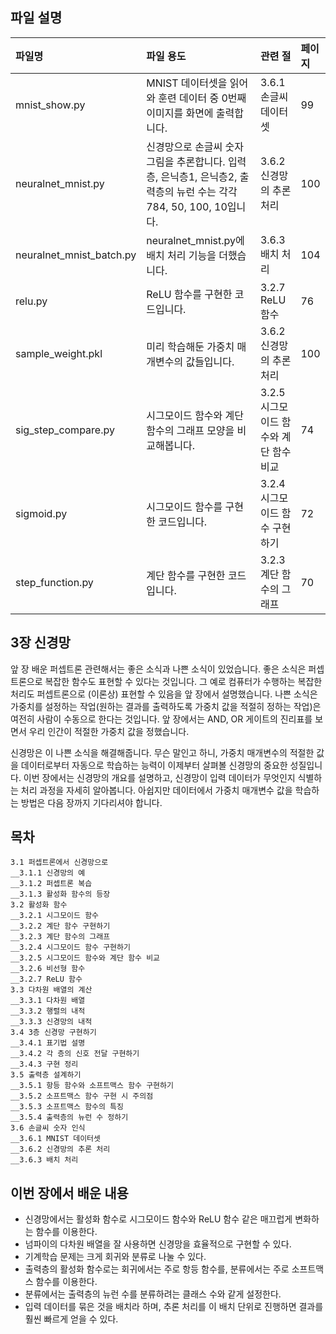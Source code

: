 ## 파일 설명
| 파일명 | 파일 용도 | 관련 절 | 페이지 |
|:--   |:--      |:--    |:--      |
| mnist_show.py | MNIST 데이터셋을 읽어와 훈련 데이터 중 0번째 이미지를 화면에 출력합니다. | 3.6.1 손글씨 데이터셋 | 99 |
| neuralnet_mnist.py | 신경망으로 손글씨 숫자 그림을 추론합니다. 입력층, 은닉층1, 은닉층2, 출력층의 뉴런 수는 각각 784, 50, 100, 10입니다. | 3.6.2 신경망의 추론 처리 | 100 |
| neuralnet_mnist_batch.py | neuralnet_mnist.py에 배치 처리 기능을 더했습니다. | 3.6.3 배치 처리 | 104 |
| relu.py | ReLU 함수를 구현한 코드입니다. | 3.2.7 ReLU 함수 | 76 |
| sample_weight.pkl | 미리 학습해둔 가중치 매개변수의 값들입니다. | 3.6.2 신경망의 추론 처리 | 100 |
| sig_step_compare.py | 시그모이드 함수와 계단 함수의 그래프 모양을 비교해봅니다. | 3.2.5 시그모이드 함수와 계단 함수 비교 | 74 |
| sigmoid.py | 시그모이드 함수를 구현한 코드입니다. | 3.2.4 시그모이드 함수 구현하기 | 72 |
| step_function.py | 계단 함수를 구현한 코드입니다. | 3.2.3 계단 함수의 그래프 | 70 |

## 3장 신경망
앞 장 배운 퍼셉트론 관련해서는 좋은 소식과 나쁜 소식이 있었습니다. 좋은 소식은 퍼셉트론으로 복잡한 함수도 표현할 수 있다는 것입니다. 그 예로 컴퓨터가 수행하는 복잡한 처리도 퍼셉트론으로 (이론상) 표현할 수 있음을 앞 장에서 설명했습니다. 나쁜 소식은 가중치를 설정하는 작업(원하는 결과를 출력하도록 가중치 값을 적절히 정하는 작업)은 여전히 사람이 수동으로 한다는 것입니다. 앞 장에서는 AND, OR 게이트의 진리표를 보면서 우리 인간이 적절한 가중치 값을 정했습니다.

신경망은 이 나쁜 소식을 해결해줍니다. 무슨 말인고 하니, 가중치 매개변수의 적절한 값을 데이터로부터 자동으로 학습하는 능력이 이제부터 살펴볼 신경망의 중요한 성질입니다. 이번 장에서는 신경망의 개요를 설명하고, 신경망이 입력 데이터가 무엇인지 식별하는 처리 과정을 자세히 알아봅니다. 아쉽지만 데이터에서 가중치 매개변수 값을 학습하는 방법은 다음 장까지 기다리셔야 합니다.

## 목차
```
3.1 퍼셉트론에서 신경망으로 
__3.1.1 신경망의 예 
__3.1.2 퍼셉트론 복습 
__3.1.3 활성화 함수의 등장 
3.2 활성화 함수 
__3.2.1 시그모이드 함수 
__3.2.2 계단 함수 구현하기 
__3.2.3 계단 함수의 그래프 
__3.2.4 시그모이드 함수 구현하기 
__3.2.5 시그모이드 함수와 계단 함수 비교 
__3.2.6 비선형 함수 
__3.2.7 ReLU 함수 
3.3 다차원 배열의 계산 
__3.3.1 다차원 배열 
__3.3.2 행렬의 내적 
__3.3.3 신경망의 내적 
3.4 3층 신경망 구현하기 
__3.4.1 표기법 설명 
__3.4.2 각 층의 신호 전달 구현하기 
__3.4.3 구현 정리 
3.5 출력층 설계하기 
__3.5.1 항등 함수와 소프트맥스 함수 구현하기 
__3.5.2 소프트맥스 함수 구현 시 주의점 
__3.5.3 소프트맥스 함수의 특징 
__3.5.4 출력층의 뉴런 수 정하기
3.6 손글씨 숫자 인식 
__3.6.1 MNIST 데이터셋 
__3.6.2 신경망의 추론 처리 
__3.6.3 배치 처리 
```

## 이번 장에서 배운 내용
* 신경망에서는 활성화 함수로 시그모이드 함수와 ReLU 함수 같은 매끄럽게 변화하는 함수를 이용한다.
* 넘파이의 다차원 배열을 잘 사용하면 신경망을 효율적으로 구현할 수 있다.
* 기계학습 문제는 크게 회귀와 분류로 나눌 수 있다.
* 출력층의 활성화 함수로는 회귀에서는 주로 항등 함수를, 분류에서는 주로 소프트맥스 함수를 이용한다.
* 분류에서는 출력층의 뉴런 수를 분류하려는 클래스 수와 같게 설정한다.
* 입력 데이터를 묶은 것을 배치라 하며, 추론 처리를 이 배치 단위로 진행하면 결과를 훨씬 빠르게 얻을 수 있다.
